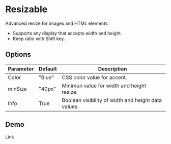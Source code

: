 # Resizable

Advanced resize for images and HTML elements.

* Supports any display that accepts width and height.
* Keep ratio with Shift key.

## Options


| Parameter | Default | Description                                         |
| ----------- | --------- | ----------------------------------------------------- |
| Color     | "Blue"  | CSS color value for accent.                         |
| minSize   | "40px"  | Minimun value for width and height resize.          |
| Info      | True    | Boolean visibility of width and height data values. |

## Demo

Link
